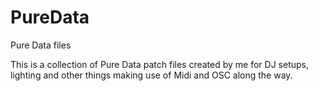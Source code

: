 # PureData
Pure Data files

This is a collection of Pure Data patch files created by me for DJ setups, lighting and other things making use of Midi and OSC along the way.
